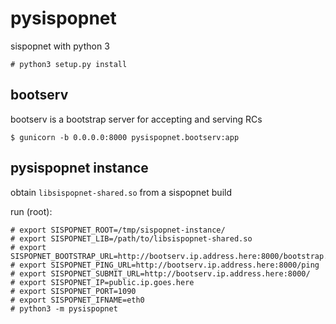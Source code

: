 # pysispopnet

sispopnet with python 3

    # python3 setup.py install

## bootserv

bootserv is a bootstrap server for accepting and serving RCs

    $ gunicorn -b 0.0.0.0:8000 pysispopnet.bootserv:app

## pysispopnet instance

obtain `libsispopnet-shared.so` from a sispopnet build

run (root):
    
    # export SISPOPNET_ROOT=/tmp/sispopnet-instance/
    # export SISPOPNET_LIB=/path/to/libsispopnet-shared.so
    # export SISPOPNET_BOOTSTRAP_URL=http://bootserv.ip.address.here:8000/bootstrap.signed
    # export SISPOPNET_PING_URL=http://bootserv.ip.address.here:8000/ping
    # export SISPOPNET_SUBMIT_URL=http://bootserv.ip.address.here:8000/
    # export SISPOPNET_IP=public.ip.goes.here
    # export SISPOPNET_PORT=1090
    # export SISPOPNET_IFNAME=eth0
    # python3 -m pysispopnet